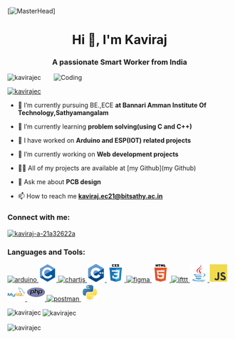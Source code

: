 [![MasterHead](https://www.google.com/imgres?imgurl=https%3A%2F%2Fcamo.githubusercontent.com%2Fba9f3bd30647e352a3f5e1e45eb45c6ec7bad6155cd16aaedf4a426738da0ca5%2F68747470733a2f2f696e646f616e616c79746963612e636f6d2f7374617469632f696d616765732f62616e6e6572722e676966&tbnid=M2smYocOcR_iGM&vet=10CAIQxiAoAGoXChMI2KWburTA_gIVAAAAAB0AAAAAEAg..i&imgrefurl=https%3A%2F%2Fgithub.com%2FParikshit001&docid=pARMKOBr7ffksM&w=1900&h=684&itg=1&q=animated%20banner%20gif%20for%20github&ved=0CAIQxiAoAGoXChMI2KWburTA_gIVAAAAAB0AAAAAEAg#imgrc=M2smYocOcR_iGM&imgdii=TkI7gQ7Q4UqbWM)]
<h1 align="center">Hi 👋, I'm Kaviraj </h1> 
<h3 align="center">A passionate Smart Worker from India</h3>
<img align="right" alt="Coding" width="400" src="https://giphy.com/gifs/dommespace-domme-space-programador-qgquggac3pfv687qPpc" />


<p align="left"> <img src="https://komarev.com/ghpvc/?username=kavirajec&label=Profile%20views&color=0e75b6&style=flat" alt="kavirajec" /> </p>

<p align="left"> <a href="https://github.com/ryo-ma/github-profile-trophy"><img src="https://github-profile-trophy.vercel.app/?username=kavirajec" alt="kavirajec" /></a> </p>

- 🔭 I’m currently pursuing BE.,ECE **at Bannari Amman Institute Of Technology,Sathyamangalam**

- 🌱 I’m currently learning **problem solving(using C and C++)**

- 👯 I have worked on **Arduino and ESP(IOT) related projects**

- 🤝 I’m currently working on **Web development projects**

- 👨‍💻 All of my projects are available at [my Github](my Github)

- 💬 Ask me about **PCB design**

- 📫 How to reach me **kaviraj.ec21@bitsathy.ac.in**

<h3 align="left">Connect with me:</h3>
<p align="left">
<a href="https://linkedin.com/in/kaviraj-a-21a32622a" target="blank"><img align="center" src="https://raw.githubusercontent.com/rahuldkjain/github-profile-readme-generator/master/src/images/icons/Social/linked-in-alt.svg" alt="kaviraj-a-21a32622a" height="30" width="40" /></a>
</p>

<h3 align="left">Languages and Tools:</h3>
<p align="left"> <a href="https://www.arduino.cc/" target="_blank" rel="noreferrer"> <img src="https://cdn.worldvectorlogo.com/logos/arduino-1.svg" alt="arduino" width="40" height="40"/> </a> <a href="https://www.cprogramming.com/" target="_blank" rel="noreferrer"> <img src="https://raw.githubusercontent.com/devicons/devicon/master/icons/c/c-original.svg" alt="c" width="40" height="40"/> </a> <a href="https://www.chartjs.org" target="_blank" rel="noreferrer"> <img src="https://www.chartjs.org/media/logo-title.svg" alt="chartjs" width="40" height="40"/> </a> <a href="https://www.w3schools.com/cpp/" target="_blank" rel="noreferrer"> <img src="https://raw.githubusercontent.com/devicons/devicon/master/icons/cplusplus/cplusplus-original.svg" alt="cplusplus" width="40" height="40"/> </a> <a href="https://www.w3schools.com/css/" target="_blank" rel="noreferrer"> <img src="https://raw.githubusercontent.com/devicons/devicon/master/icons/css3/css3-original-wordmark.svg" alt="css3" width="40" height="40"/> </a> <a href="https://www.figma.com/" target="_blank" rel="noreferrer"> <img src="https://www.vectorlogo.zone/logos/figma/figma-icon.svg" alt="figma" width="40" height="40"/> </a> <a href="https://www.w3.org/html/" target="_blank" rel="noreferrer"> <img src="https://raw.githubusercontent.com/devicons/devicon/master/icons/html5/html5-original-wordmark.svg" alt="html5" width="40" height="40"/> </a> <a href="https://ifttt.com/" target="_blank" rel="noreferrer"> <img src="https://www.vectorlogo.zone/logos/ifttt/ifttt-ar21.svg" alt="ifttt" width="40" height="40"/> </a> <a href="https://www.java.com" target="_blank" rel="noreferrer"> <img src="https://raw.githubusercontent.com/devicons/devicon/master/icons/java/java-original.svg" alt="java" width="40" height="40"/> </a> <a href="https://developer.mozilla.org/en-US/docs/Web/JavaScript" target="_blank" rel="noreferrer"> <img src="https://raw.githubusercontent.com/devicons/devicon/master/icons/javascript/javascript-original.svg" alt="javascript" width="40" height="40"/> </a> <a href="https://www.mysql.com/" target="_blank" rel="noreferrer"> <img src="https://raw.githubusercontent.com/devicons/devicon/master/icons/mysql/mysql-original-wordmark.svg" alt="mysql" width="40" height="40"/> </a> <a href="https://www.php.net" target="_blank" rel="noreferrer"> <img src="https://raw.githubusercontent.com/devicons/devicon/master/icons/php/php-original.svg" alt="php" width="40" height="40"/> </a> <a href="https://postman.com" target="_blank" rel="noreferrer"> <img src="https://www.vectorlogo.zone/logos/getpostman/getpostman-icon.svg" alt="postman" width="40" height="40"/> </a> <a href="https://www.python.org" target="_blank" rel="noreferrer"> <img src="https://raw.githubusercontent.com/devicons/devicon/master/icons/python/python-original.svg" alt="python" width="40" height="40"/> </a> </p>

<p><img align="left" src="https://github-readme-stats.vercel.app/api/top-langs?username=kavirajec&show_icons=true&locale=en&layout=compact" alt="kavirajec" /></p>

<p>&nbsp;<img align="center" src="https://github-readme-stats.vercel.app/api?username=kavirajec&show_icons=true&locale=en" alt="kavirajec" /></p>

<p><img align="center" src="https://github-readme-streak-stats.herokuapp.com/?user=kavirajec&" alt="kavirajec" /></p>
